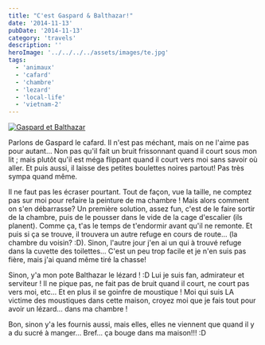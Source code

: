 ```yaml
---
title: "C'est Gaspard & Balthazar!"
date: '2014-11-13'
pubDate: '2014-11-13'
category: 'travels'
description: ''
heroImage: '../../../../assets/images/te.jpg'
tags:
  - 'animaux'
  - 'cafard'
  - 'chambre'
  - 'lezard'
  - 'local-life'
  - 'vietnam-2'
---
```


[![Gaspard et Balthazar](http://malparty.fr/wp-content/uploads/2014/11/GaspardEtBalthazar.jpg)](http://malparty.fr/wp-content/uploads/2014/11/GaspardEtBalthazar.jpg)

Parlons de Gaspard le cafard. Il n'est pas méchant, mais on ne l'aime pas pour autant... Non pas qu'il fait un bruit frissonnant quand il court sous mon lit ; mais plutôt qu'il est méga flippant quand il court vers moi sans savoir où aller. Et puis aussi, il laisse des petites boulettes noires partout! Pas très sympa quand même.

Il ne faut pas les écraser pourtant. Tout de façon, vue la taille, ne comptez pas sur moi pour refaire la peinture de ma chambre ! Mais alors comment on s'en débarrasse? Un première solution, assez fun, c'est de le faire sortir de la chambre, puis de le pousser dans le vide de la cage d'escalier (ils planent). Comme ça, t'as le temps de t'endormir avant qu'il ne remonte. Et puis si ça se trouve, il trouvera un autre refuge en cours de route... (la chambre du voisin? :D). Sinon, l'autre jour j'en ai un qui à trouvé refuge dans la cuvette des toilettes... C'est un peu trop facile et je n'en suis pas fière, mais j'ai quand même tiré la chasse!

Sinon, y'a mon pote Balthazar le lézard ! :D Lui je suis fan, admirateur et serviteur ! Il ne pique pas, ne fait pas de bruit quand il court, ne court pas vers moi, etc... Et en plus il se goinfre de moustique ! Moi qui suis LA victime des moustiques dans cette maison, croyez moi que je fais tout pour avoir un lézard... dans ma chambre !

Bon, sinon y'a les fournis aussi, mais elles, elles ne viennent que quand il y a du sucré à manger... Bref... ça bouge dans ma maison!!! :D
